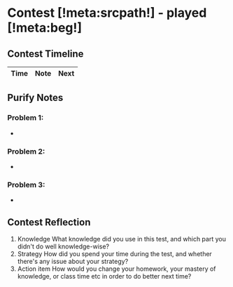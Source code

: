 # Contest [!meta:srcpath!] - played [!meta:beg!]

## Contest Timeline

| Time | Note | Next |
|----|----|----|


## Purify Notes

### Problem 1:

-

### Problem 2:

-

### Problem 3:

-

## Contest Reflection
1. Knowledge
What knowledge did you use in this test, and which part you didn't do well knowledge-wise?
2. Strategy
How did you spend your time during the test, and whether there's any issue about your strategy?
3. Action item
How would you change your homework, your mastery of knowledge, or class time etc in order to do better next time?
